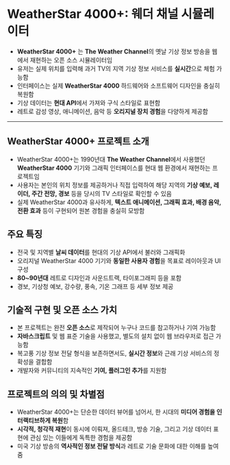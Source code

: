# WeatherStar 4000+: 웨더 채널 시뮬레이터


* **WeatherStar 4000+** 는 **The Weather Channel**의 옛날 기상 정보 방송을 웹에서 재현하는 오픈 소스 시뮬레이터임
* 유저는 실제 위치를 입력해 과거 TV의 지역 기상 정보 서비스를 **실시간**으로 체험 가능함
* 인터페이스는 실제 **WeatherStar 4000** 하드웨어와 소프트웨어 디자인을 충실히 복원함
* 기상 데이터는 **현대 API**에서 가져와 구식 스타일로 표현함
* 레트로 감성 영상, 애니메이션, 음악 등 **오리지널 장치 경험**을 다양하게 제공함

---

WeatherStar 4000+ 프로젝트 소개
-------------------------

* WeatherStar 4000+는 1990년대 **The Weather Channel**에서 사용했던 **WeatherStar 4000** 기기와 그래픽 인터페이스를 현대 웹 환경에서 재현하는 프로젝트임
* 사용자는 본인의 위치 정보를 제공하거나 직접 입력하여 해당 지역의 **기상 예보, 레이더, 주간 전망, 경보** 등을 당시의 TV 스타일로 확인할 수 있음
* 실제 WeatherStar 4000과 유사하게, **텍스트 애니메이션, 그래픽 효과, 배경 음악, 전환 효과** 등이 구현되어 원본 경험을 충실히 모방함

주요 특징
-----

* 전국 및 지역별 **날씨 데이터**를 현대의 기상 API에서 불러와 그래픽화
* 오리지널 WeatherStar 4000 기기와 **동일한 사용자 경험**을 목표로 레이아웃과 UI 구성
* **80~90년대** 레트로 디자인과 사운드트랙, 타이포그래피 등을 포함
* 경보, 기상청 예보, 강수량, 풍속, 기온 그래프 등 세부 정보 제공

기술적 구현 및 오픈 소스 가치
-----------------

* 본 프로젝트는 완전 **오픈 소스**로 제작되어 누구나 코드를 참고하거나 기여 가능함
* **자바스크립트** 및 웹 표준 기술을 사용했고, 별도의 설치 없이 웹 브라우저로 접근 가능함
* 복고풍 기상 정보 전달 형식을 보존하면서도, **실시간 정보**와 근래 기상 서비스의 정확성을 결합함
* 개발자와 커뮤니티의 지속적인 **기여, 플러그인 추가**를 지원함

프로젝트의 의의 및 차별점
--------------

* WeatherStar 4000+는 단순한 데이터 뷰어를 넘어서, 한 시대의 **미디어 경험을 인터랙티브하게 복원**함
* **시각적, 청각적 재현**이 동시에 이뤄져, 올드테크, 방송 기술, 그리고 기상 데이터 표현에 관심 있는 이들에게 독특한 경험을 제공함
* 미국 기상 방송의 **역사적인 정보 전달 방식**과 레트로 기술 문화에 대한 이해를 높여줌
